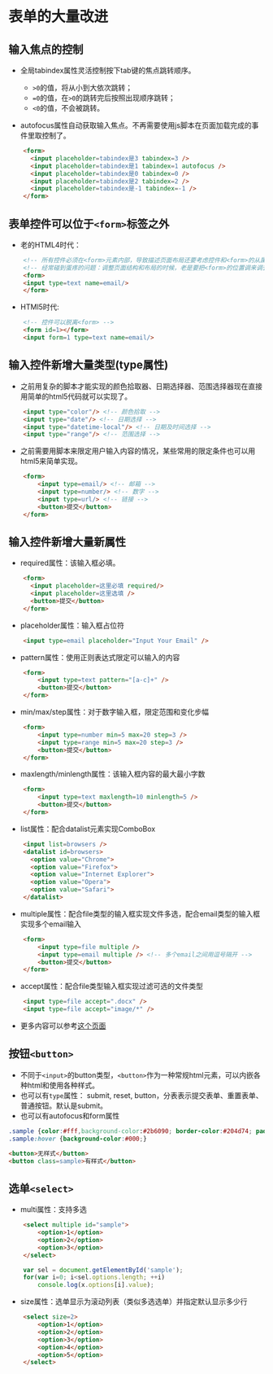 # 表单的大量改进

## 输入焦点的控制

* 全局tabindex属性灵活控制按下tab键的焦点跳转顺序。
  + `>0`的值，将从小到大依次跳转；
  + `=0`的值，在`>0`的跳转完后按照出现顺序跳转；
  + `<0`的值，不会被跳转。

* autofocus属性自动获取输入焦点。不再需要使用js脚本在页面加载完成的事件里取控制了。

```html
    <form>
      <input placeholder=tabindex是3 tabindex=3 />
      <input placeholder=tabindex是1 tabindex=1 autofocus />
      <input placeholder=tabindex是0 tabindex=0 />
      <input placeholder=tabindex是2 tabindex=2 />
      <input placeholder=tabindex是-1 tabindex=-1 />
    </form>
```

## 表单控件可以位于`<form>`标签之外

* 老的HTML4时代：
```html
    <!-- 所有控件必须在<form>元素内部，导致描述页面布局还要考虑控件和<form>的从属关系 -->
    <!-- 经常碰到蛋疼的问题：调整页面结构和布局的时候，老是要把<form>的位置调来调去 -->
    <form>
    <input type=text name=email/>
    </form>
```

* HTMl5时代:
```html
    <!-- 控件可以脱离<form> -->
    <form id=1></form>
    <input form=1 type=text name=email/>
```

## 输入控件新增大量类型(type属性)

* 之前用复杂的脚本才能实现的颜色拾取器、日期选择器、范围选择器现在直接用简单的html5代码就可以实现了。

```html
	<input type="color"/> <!-- 颜色拾取 -->
    <input type="date"/> <!-- 日期选择 -->
    <input type="datetime-local"/> <!-- 日期及时间选择 -->
    <input type="range"/> <!-- 范围选择 -->
```

* 之前需要用脚本来限定用户输入内容的情况，某些常用的限定条件也可以用html5来简单实现。

```html
	<form>
        <input type=email/> <!-- 邮箱 -->
        <input type=number/> <!-- 数字 -->
        <input type=url/> <!-- 链接 -->
        <button>提交</button>
    </form>
```

## 输入控件新增大量新属性

* required属性：该输入框必填。

```html
    <form>
      <input placeholder=这里必填 required/>
      <input placeholder=这里选填 />
      <button>提交</button>
    </form>
```

* placeholder属性：输入框占位符

```html
	<input type=email placeholder="Input Your Email" />
```

* pattern属性：使用正则表达式限定可以输入的内容

```html
	<form>
		<input type=text pattern="[a-c]+" />
    	<button>提交</button>
    </form>
```

* min/max/step属性：对于数字输入框，限定范围和变化步幅

```html
	<form>
		<input type=number min=5 max=20 step=3 />
        <input type=range min=5 max=20 step=3 />
        <button>提交</button>
    </form>
```

* maxlength/minlength属性：该输入框内容的最大最小字数

```html
	<form>
		<input type=text maxlength=10 minlength=5 />
        <button>提交</button>
    </form>
```

* list属性：配合datalist元素实现ComboBox

```html
    <input list=browsers />
    <datalist id=browsers>
      <option value="Chrome">
      <option value="Firefox">
      <option value="Internet Explorer">
      <option value="Opera">
      <option value="Safari">
    </datalist>
```

* multiple属性：配合file类型的输入框实现文件多选，配合email类型的输入框实现多个email输入

```html
	<form>
        <input type=file multiple />
        <input type=email multiple /> <!-- 多个email之间用逗号隔开 -->
        <button>提交</button>
    </form>
```

* accept属性：配合file类型输入框实现过滤可选的文件类型

```html
	<input type=file accept=".docx" />
    <input type=file accept="image/*" />
```

* 更多内容可以参考[这个页面](https://developer.mozilla.org/en/docs/Web/HTML/Element/Input)

## 按钮`<button>`

* 不同于`<input>`的button类型，`<button>`作为一种常规html元素，可以内嵌各种html和使用各种样式。
* 也可以有`type`属性： submit, reset, button，分表表示提交表单、重置表单、普通按钮。默认是submit。
* 也可以有autofocus和form属性

```css
.sample {color:#fff,background-color:#2b6090; border-color:#204d74; padding:6px 12px; text-align:center; }
.sample:hover {background-color:#000;}
```
```html
<button>无样式</button>
<button class=sample>有样式</button>
```

## 选单`<select>`

* multi属性：支持多选

```html
    <select multiple id="sample">
        <option>1</option>
        <option>2</option>
        <option>3</option>
    </select>
```

```javascript
	var sel = document.getElementById('sample');
    for(var i=0; i<sel.options.length; ++i)
    	console.log(x.options[i].value);
```

* size属性：选单显示为滚动列表（类似多选选单）并指定默认显示多少行

```html
    <select size=2>
        <option>1</option>
        <option>2</option>
        <option>3</option>
        <option>4</option>
        <option>5</option>
    </select>
```